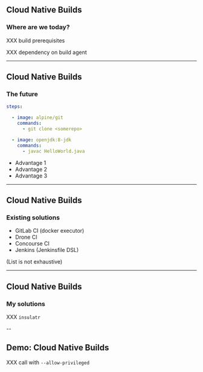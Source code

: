 ## Cloud Native Builds

### Where are we today?

XXX build prerequisites

XXX dependency on build agent

---

## Cloud Native Builds

### The future

```yaml
steps:

  - image: alpine/git
    commands:
      - git clone <somerepo>

  - image: openjdk:8-jdk
    commands:
      - javac HelloWorld.java
```

- Advantage 1
- Advantage 2
- Advantage 3

---

## Cloud Native Builds

### Existing solutions

- GitLab CI (docker executor)
- Drone CI
- Concourse CI
- Jenkins (Jenkinsfile DSL)

(List is not exhaustive)

---

## Cloud Native Builds

### My solutions

XXX `insulatr`

--

## Demo: Cloud Native Builds

XXX call with `--allow-privileged`